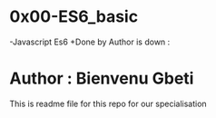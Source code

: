 # 0x00-ES6_basic
 -Javascript Es6
 +Done by Author is down :

 # Author : Bienvenu Gbeti

This is readme file for this repo for our specialisation
